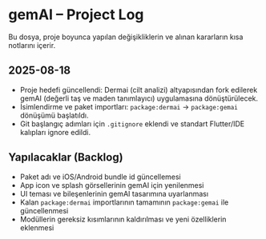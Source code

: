 # gemAI – Project Log

Bu dosya, proje boyunca yapılan değişikliklerin ve alınan kararların kısa notlarını içerir.

## 2025-08-18
- Proje hedefi güncellendi: Dermai (cilt analizi) altyapısından fork edilerek gemAI (değerli taş ve maden tanımlayıcı) uygulamasına dönüştürülecek.
- İsimlendirme ve paket importları: `package:dermai` → `package:gemai` dönüşümü başlatıldı.
- Git başlangıç adımları için `.gitignore` eklendi ve standart Flutter/IDE kalıpları ignore edildi.

## Yapılacaklar (Backlog)
- Paket adı ve iOS/Android bundle id güncellemesi
- App icon ve splash görsellerinin gemAI için yenilenmesi
- UI teması ve bileşenlerinin gemAI tasarımına uyarlanması
- Kalan `package:dermai` importlarının tamamının `package:gemai` ile güncellenmesi
- Modüllerin gereksiz kısımlarının kaldırılması ve yeni özelliklerin eklenmesi
